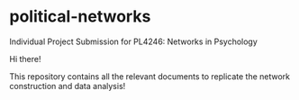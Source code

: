 # political-networks

Individual Project Submission for PL4246: Networks in Psychology

Hi there!

This repository contains all the relevant documents to replicate the network construction and data analysis!
